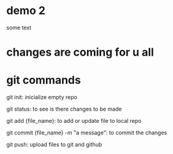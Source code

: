# demo 2

some text

# changes are coming for u all

# git commands
git init: inicialize empty repo

git status: to see is there changes to be made

git add {file_name}: to add or update file to local repo

git commit {file_name} -m "a message": to commit the changes

git push: upload files to git and github

